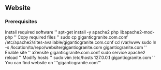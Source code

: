 ## Website
### Prerequisites
Install required software
''
apt-get install -y apache2 php libapache2-mod-php
''
Copy required files
''
sudo cp giganticgranite.com.conf /etc/apache2/sites-available/giganticgranite.com.conf
cd /var/www
sudo ln -s /location/to/repo/website/giganticgranite.com giganticgranite.com
''
Enable site
''
a2ensite giganticgranite.com.conf
sudo service apache2 reload
''
Modify hosts
''
sudo vim /etc/hosts
127.0.0.1 giganticgranite.com
''
You can find website on '''giganticgranite.com'''
